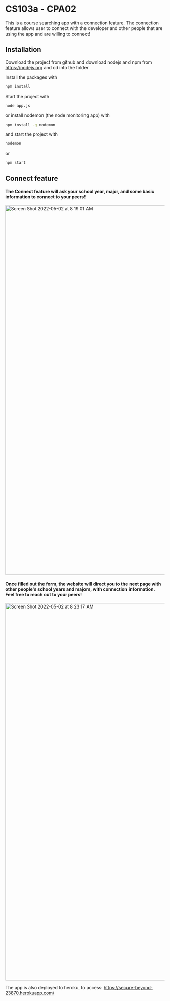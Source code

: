 # CS103a - CPA02

This is a course searching app with a connection feature. The connection feature allows user to connect with the developer and other people that are using the app and are willing to connect!

## Installation
Download the project from github and download nodejs and npm from https://nodejs.org
and cd into the folder

Install the packages with
``` bash
npm install
```
Start the project with
``` bash
node app.js
```
or install nodemon (the node monitoring app) with
``` bash
npm install -g nodemon
```
and start the project with
``` bash
nodemon
```
or
``` bash
npm start
```
## Connect feature
#### The Connect feature will ask your school year, major, and some basic information to connect to your peers! 

<img width="1163" alt="Screen Shot 2022-05-02 at 8 19 01 AM" src="https://user-images.githubusercontent.com/62511665/166232396-0ee66d5d-e31b-4242-9cd8-567b21e30812.png">

#### Once filled out the form, the website will direct you to the next page with other people's school years and majors, with connection information. Feel free to reach out to your peers!

<img width="1187" alt="Screen Shot 2022-05-02 at 8 23 17 AM" src="https://user-images.githubusercontent.com/62511665/166232919-85051d61-9a9d-4d3d-96d1-f382680458fb.png">



The app is also deployed to heroku, to access: https://secure-beyond-23870.herokuapp.com/
